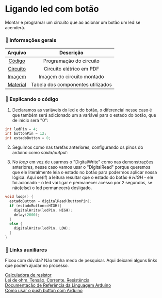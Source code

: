 # Ligando led com botão
Montar e programar um circuito que ao acionar um botão um led se acenderá.

### 📌 Informações gerais

| Arquivo     | Descrição                       |
| :---:       |                 :---:           |
| [Código](https://github.com/M4DUH/learning-cpp/blob/main/lista%2001/prog%2005/button.cpp)                      | Programação do circuito             |
| [Circuito](https://github.com/M4DUH/learning-cpp/blob/main/lista%2001/prog%2005/prog%2005%20-%20circuito.pdf)  | Circuito elétrico em PDF            |
| [Imagem](https://github.com/M4DUH/learning-cpp/blob/main/lista%2001/prog%2005/prog%2005%20-%20imagem.png)      | Imagem do circuito montado          |
| [Material](https://github.com/M4DUH/learning-cpp/blob/main/lista%2001/prog%2005/prog%2005%20-%20material.csv)  | Tabela dos componentes utilizados   |


### 📝 Explicando o código

1) Declaramos as variáveis do led e do botão, o diferencial nesse caso é que também será adicionado um a variável para o estado do botão, que de início será "0":
``` cpp 
int ledPin = 4;
int buttonPin = 12;
int estadoButton = 0;
```

2) Seguimos como nas tarefas anteriores, configurando os pinos do arduino como *saída/output*:

3) No *loop* em vez de usarmos o "DigitalWrite" como nas demonstrações anteriores, nesse caso vamos usar o "DigitalRead" porque queremos que ele literalmente leia o estado no botão para podermos aplicar nossa lógica. Aqui se(if) a leitura resultar que o estado do botão é *HIGH* - ele foi acionado - o led vai ligar e permanecer acesso por 2 segundos, se não(else) o led permanecerá desligado.
``` cpp 
void loop() {
  estadoButton = digitalRead(buttonPin);
  if (estadoButton==HIGH){
    digitalWrite(ledPin, HIGH);
    delay(2000);
  }
  else {
    digitalWrite(ledPin, LOW);
  }
}
```

### 📎 Links auxiliares
Ficou com dúvida? Não tenha medo de pesquisar. Aqui deixarei alguns links que podem ajudar no processo.

[Calculadora de resistor](https://br.mouser.com/technical-resources/conversion-calculators/resistor-color-code-calculator)\
[Lei de ohm, Tensão, Corrente, Resistência](https://embarcados.com.br/lei-de-ohm/)\
[Documentação de Referência da Linguagem Arduino](https://www.arduino.cc/reference/pt/)\
[Como usar o push button com Arduino](https://www.squids.com.br/arduino/index.php/software/dicas/168-como-usar-push-button-com-arduino-programacao)

